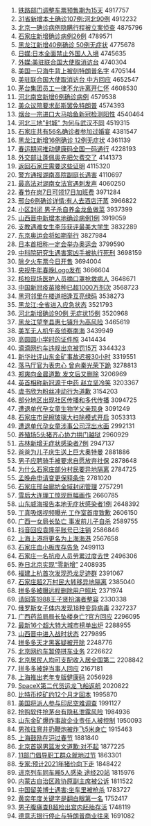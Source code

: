 1. [铁路部门调整车票预售期为15天](http://www.baidu.com/baidu?cl=3&tn=SE_baiduhomet8_jmjb7mjw&rsv_dl=fyb_top&fr=top1000&wd=%CC%FA%C2%B7%B2%BF%C3%C5%B5%F7%D5%FB%B3%B5%C6%B1%D4%A4%CA%DB%C6%DA%CE%AA15%CC%EC) 4917757
1. [31省新增本土确诊107例:河北90例](http://www.baidu.com/baidu?cl=3&tn=SE_baiduhomet8_jmjb7mjw&rsv_dl=fyb_top&fr=top1000&wd=31%CA%A1%D0%C2%D4%F6%B1%BE%CD%C1%C8%B7%D5%EF107%C0%FD%3A%BA%D3%B1%B190%C0%FD) 4912232
1. [北京一确诊病例隐瞒行程被立案侦查](http://www.baidu.com/baidu?cl=3&tn=SE_baiduhomet8_jmjb7mjw&rsv_dl=fyb_top&fr=top1000&wd=%B1%B1%BE%A9%D2%BB%C8%B7%D5%EF%B2%A1%C0%FD%D2%FE%C2%F7%D0%D0%B3%CC%B1%BB%C1%A2%B0%B8%D5%EC%B2%E9) 4875796
1. [石家庄新增确诊病例26例](http://www.baidu.com/baidu?cl=3&tn=SE_baiduhomet8_jmjb7mjw&rsv_dl=fyb_top&fr=top1000&wd=%CA%AF%BC%D2%D7%AF%D0%C2%D4%F6%C8%B7%D5%EF%B2%A1%C0%FD26%C0%FD) 4789571
1. [黑龙江新增40例确诊 50例无症状](http://www.baidu.com/baidu?cl=3&tn=SE_baiduhomet8_jmjb7mjw&rsv_dl=fyb_top&fr=top1000&wd=%BA%DA%C1%FA%BD%AD%D0%C2%D4%F640%C0%FD%C8%B7%D5%EF%2050%C0%FD%CE%DE%D6%A2%D7%B4) 4775678
1. [日媒:日本全面禁止外国人入境](http://www.baidu.com/baidu?cl=3&tn=SE_baiduhomet8_jmjb7mjw&rsv_dl=fyb_top&fr=top1000&wd=%C8%D5%C3%BD%3A%C8%D5%B1%BE%C8%AB%C3%E6%BD%FB%D6%B9%CD%E2%B9%FA%C8%CB%C8%EB%BE%B3) 4745635
1. [外媒:美驻联合国大使取消访台](http://www.baidu.com/baidu?cl=3&tn=SE_baiduhomet8_jmjb7mjw&rsv_dl=fyb_top&fr=top1000&wd=%CD%E2%C3%BD%3A%C3%C0%D7%A4%C1%AA%BA%CF%B9%FA%B4%F3%CA%B9%C8%A1%CF%FB%B7%C3%CC%A8) 4740304
1. [美国一只海牛背上被刻特朗普名字](http://www.baidu.com/baidu?cl=3&tn=SE_baiduhomet8_jmjb7mjw&rsv_dl=fyb_top&fr=top1000&wd=%C3%C0%B9%FA%D2%BB%D6%BB%BA%A3%C5%A3%B1%B3%C9%CF%B1%BB%BF%CC%CC%D8%C0%CA%C6%D5%C3%FB%D7%D6) 4705144
1. [美驻联合国大使取消访台 中方回应](http://www.baidu.com/baidu?cl=3&tn=SE_baiduhomet8_jmjb7mjw&rsv_dl=fyb_top&fr=top1000&wd=%C3%C0%D7%A4%C1%AA%BA%CF%B9%FA%B4%F3%CA%B9%C8%A1%CF%FB%B7%C3%CC%A8%20%D6%D0%B7%BD%BB%D8%D3%A6) 4652547
1. [茅台集团员工一律不允许离开仁怀](http://www.baidu.com/baidu?cl=3&tn=SE_baiduhomet8_jmjb7mjw&rsv_dl=fyb_top&fr=top1000&wd=%C3%A9%CC%A8%BC%AF%CD%C5%D4%B1%B9%A4%D2%BB%C2%C9%B2%BB%D4%CA%D0%ED%C0%EB%BF%AA%C8%CA%BB%B3) 4608530
1. [河北南宫新增6例确诊病例](http://www.baidu.com/baidu?cl=3&tn=SE_baiduhomet8_jmjb7mjw&rsv_dl=fyb_top&fr=top1000&wd=%BA%D3%B1%B1%C4%CF%B9%AC%D0%C2%D4%F66%C0%FD%C8%B7%D5%EF%B2%A1%C0%FD) 4579538
1. [美众议院要求彭斯罢免特朗普](http://www.baidu.com/baidu?cl=3&tn=SE_baiduhomet8_jmjb7mjw&rsv_dl=fyb_top&fr=top1000&wd=%C3%C0%D6%DA%D2%E9%D4%BA%D2%AA%C7%F3%C5%ED%CB%B9%B0%D5%C3%E2%CC%D8%C0%CA%C6%D5) 4574393
1. [烟台一宗进口大马哈鱼新冠检测阳性](http://www.baidu.com/baidu?cl=3&tn=SE_baiduhomet8_jmjb7mjw&rsv_dl=fyb_top&fr=top1000&wd=%D1%CC%CC%A8%D2%BB%D7%DA%BD%F8%BF%DA%B4%F3%C2%ED%B9%FE%D3%E3%D0%C2%B9%DA%BC%EC%B2%E2%D1%F4%D0%D4) 4540464
1. [河北三地"封城" 为何与武汉不同](http://www.baidu.com/baidu?cl=3&tn=SE_baiduhomet8_jmjb7mjw&rsv_dl=fyb_top&fr=top1000&wd=%BA%D3%B1%B1%C8%FD%B5%D8%22%B7%E2%B3%C7%22%20%CE%AA%BA%CE%D3%EB%CE%E4%BA%BA%B2%BB%CD%AC) 4519315
1. [石家庄共有56名确诊者参加过婚宴](http://www.baidu.com/baidu?cl=3&tn=SE_baiduhomet8_jmjb7mjw&rsv_dl=fyb_top&fr=top1000&wd=%CA%AF%BC%D2%D7%AF%B9%B2%D3%D056%C3%FB%C8%B7%D5%EF%D5%DF%B2%CE%BC%D3%B9%FD%BB%E9%D1%E7) 4381547
1. [黑龙江新增16例确诊 12例无症状](http://www.baidu.com/baidu?cl=3&tn=SE_baiduhomet8_jmjb7mjw&rsv_dl=fyb_top&fr=top1000&wd=%BA%DA%C1%FA%BD%AD%D0%C2%D4%F616%C0%FD%C8%B7%D5%EF%2012%C0%FD%CE%DE%D6%A2%D7%B4) 4361139
1. [春运期间推动健康码全国一码通行](http://www.baidu.com/baidu?cl=3&tn=SE_baiduhomet8_jmjb7mjw&rsv_dl=fyb_top&fr=top1000&wd=%B4%BA%D4%CB%C6%DA%BC%E4%CD%C6%B6%AF%BD%A1%BF%B5%C2%EB%C8%AB%B9%FA%D2%BB%C2%EB%CD%A8%D0%D0) 4228193
1. [外交部让蓬佩奥先把欠费交了](http://www.baidu.com/baidu?cl=3&tn=SE_baiduhomet8_jmjb7mjw&rsv_dl=fyb_top&fr=top1000&wd=%CD%E2%BD%BB%B2%BF%C8%C3%C5%EE%C5%E5%B0%C2%CF%C8%B0%D1%C7%B7%B7%D1%BD%BB%C1%CB) 4141373
1. [返回石家庄需要这些证明](http://www.baidu.com/baidu?cl=3&tn=SE_baiduhomet8_jmjb7mjw&rsv_dl=fyb_top&fr=top1000&wd=%B7%B5%BB%D8%CA%AF%BC%D2%D7%AF%D0%E8%D2%AA%D5%E2%D0%A9%D6%A4%C3%F7) 4115320
1. [警方通报湖南高院副庭长遇害](http://www.baidu.com/baidu?cl=3&tn=SE_baiduhomet8_jmjb7mjw&rsv_dl=fyb_top&fr=top1000&wd=%BE%AF%B7%BD%CD%A8%B1%A8%BA%FE%C4%CF%B8%DF%D4%BA%B8%B1%CD%A5%B3%A4%D3%F6%BA%A6) 4110697
1. [最高法对湖南女法官遇刺发声](http://www.baidu.com/baidu?cl=3&tn=SE_baiduhomet8_jmjb7mjw&rsv_dl=fyb_top&fr=top1000&wd=%D7%EE%B8%DF%B7%A8%B6%D4%BA%FE%C4%CF%C5%AE%B7%A8%B9%D9%D3%F6%B4%CC%B7%A2%C9%F9) 4060250
1. [春节在岗7日可领17日加班费](http://www.baidu.com/baidu?cl=3&tn=SE_baiduhomet8_jmjb7mjw&rsv_dl=fyb_top&fr=top1000&wd=%B4%BA%BD%DA%D4%DA%B8%DA7%C8%D5%BF%C9%C1%EC17%C8%D5%BC%D3%B0%E0%B7%D1) 3971284
1. [邢台6例确诊详情:有人去酒店汗蒸](http://www.baidu.com/baidu?cl=3&tn=SE_baiduhomet8_jmjb7mjw&rsv_dl=fyb_top&fr=top1000&wd=%D0%CF%CC%A86%C0%FD%C8%B7%D5%EF%CF%EA%C7%E9%3A%D3%D0%C8%CB%C8%A5%BE%C6%B5%EA%BA%B9%D5%F4) 3966822
1. [小区封闭 男子杀自养金龙鱼做菜](http://www.baidu.com/baidu?cl=3&tn=SE_baiduhomet8_jmjb7mjw&rsv_dl=fyb_top&fr=top1000&wd=%D0%A1%C7%F8%B7%E2%B1%D5%20%C4%D0%D7%D3%C9%B1%D7%D4%D1%F8%BD%F0%C1%FA%D3%E3%D7%F6%B2%CB) 3937399
1. [山西晋中新增本地确诊病例1例](http://www.baidu.com/baidu?cl=3&tn=SE_baiduhomet8_jmjb7mjw&rsv_dl=fyb_top&fr=top1000&wd=%C9%BD%CE%F7%BD%FA%D6%D0%D0%C2%D4%F6%B1%BE%B5%D8%C8%B7%D5%EF%B2%A1%C0%FD1%C0%FD) 3919059
1. [支教遇难女生李莎获评最美大学生](http://www.baidu.com/baidu?cl=3&tn=SE_baiduhomet8_jmjb7mjw&rsv_dl=fyb_top&fr=top1000&wd=%D6%A7%BD%CC%D3%F6%C4%D1%C5%AE%C9%FA%C0%EE%C9%AF%BB%F1%C6%C0%D7%EE%C3%C0%B4%F3%D1%A7%C9%FA) 3832289
1. [东京奥运会将如期举行](http://www.baidu.com/baidu?cl=3&tn=SE_baiduhomet8_jmjb7mjw&rsv_dl=fyb_top&fr=top1000&wd=%B6%AB%BE%A9%B0%C2%D4%CB%BB%E1%BD%AB%C8%E7%C6%DA%BE%D9%D0%D0) 3827984
1. [日本首相称一定会举办奥运会](http://www.baidu.com/baidu?cl=3&tn=SE_baiduhomet8_jmjb7mjw&rsv_dl=fyb_top&fr=top1000&wd=%C8%D5%B1%BE%CA%D7%CF%E0%B3%C6%D2%BB%B6%A8%BB%E1%BE%D9%B0%EC%B0%C2%D4%CB%BB%E1) 3799590
1. [中科院研究生遇害案凶手被执行死刑](http://www.baidu.com/baidu?cl=3&tn=SE_baiduhomet8_jmjb7mjw&rsv_dl=fyb_top&fr=top1000&wd=%D6%D0%BF%C6%D4%BA%D1%D0%BE%BF%C9%FA%D3%F6%BA%A6%B0%B8%D0%D7%CA%D6%B1%BB%D6%B4%D0%D0%CB%C0%D0%CC) 3698159
1. [除夕火车票今日开售](http://www.baidu.com/baidu?cl=3&tn=SE_baiduhomet8_jmjb7mjw&rsv_dl=fyb_top&fr=top1000&wd=%B3%FD%CF%A6%BB%F0%B3%B5%C6%B1%BD%F1%C8%D5%BF%AA%CA%DB) 3694004
1. [央视牛年春晚Logo发布](http://www.baidu.com/baidu?cl=3&tn=SE_baiduhomet8_jmjb7mjw&rsv_dl=fyb_top&fr=top1000&wd=%D1%EB%CA%D3%C5%A3%C4%EA%B4%BA%CD%EDLogo%B7%A2%B2%BC) 3666604
1. [核检现场医护人员摘口罩抢救病人](http://www.baidu.com/baidu?cl=3&tn=SE_baiduhomet8_jmjb7mjw&rsv_dl=fyb_top&fr=top1000&wd=%BA%CB%BC%EC%CF%D6%B3%A1%D2%BD%BB%A4%C8%CB%D4%B1%D5%AA%BF%DA%D5%D6%C7%C0%BE%C8%B2%A1%C8%CB) 3648671
1. [中国新冠疫苗接种已超1000万剂次](http://www.baidu.com/baidu?cl=3&tn=SE_baiduhomet8_jmjb7mjw&rsv_dl=fyb_top&fr=top1000&wd=%D6%D0%B9%FA%D0%C2%B9%DA%D2%DF%C3%E7%BD%D3%D6%D6%D2%D1%B3%AC1000%CD%F2%BC%C1%B4%CE) 3568723
1. [黑河邻里在楼道相逢互亮绿码](http://www.baidu.com/baidu?cl=3&tn=SE_baiduhomet8_jmjb7mjw&rsv_dl=fyb_top&fr=top1000&wd=%BA%DA%BA%D3%C1%DA%C0%EF%D4%DA%C2%A5%B5%C0%CF%E0%B7%EA%BB%A5%C1%C1%C2%CC%C2%EB) 3538273
1. [黑龙江:全省进入应急状态](http://www.baidu.com/baidu?cl=3&tn=SE_baiduhomet8_jmjb7mjw&rsv_dl=fyb_top&fr=top1000&wd=%BA%DA%C1%FA%BD%AD%3A%C8%AB%CA%A1%BD%F8%C8%EB%D3%A6%BC%B1%D7%B4%CC%AC) 3521793
1. [河北新增确诊90例 无症状15例](http://www.baidu.com/baidu?cl=3&tn=SE_baiduhomet8_jmjb7mjw&rsv_dl=fyb_top&fr=top1000&wd=%BA%D3%B1%B1%D0%C2%D4%F6%C8%B7%D5%EF90%C0%FD%20%CE%DE%D6%A2%D7%B415%C0%FD) 3520968
1. [黑龙江望奎县惠七镇升为高风险](http://www.baidu.com/baidu?cl=3&tn=SE_baiduhomet8_jmjb7mjw&rsv_dl=fyb_top&fr=top1000&wd=%BA%DA%C1%FA%BD%AD%CD%FB%BF%FC%CF%D8%BB%DD%C6%DF%D5%F2%C9%FD%CE%AA%B8%DF%B7%E7%CF%D5) 3465619
1. [美军无人机午夜侦察南海](http://www.baidu.com/baidu?cl=3&tn=SE_baiduhomet8_jmjb7mjw&rsv_dl=fyb_top&fr=top1000&wd=%C3%C0%BE%FC%CE%DE%C8%CB%BB%FA%CE%E7%D2%B9%D5%EC%B2%EC%C4%CF%BA%A3) 3439949
1. [高圆圆小学时的证件照](http://www.baidu.com/baidu?cl=3&tn=SE_baiduhomet8_jmjb7mjw&rsv_dl=fyb_top&fr=top1000&wd=%B8%DF%D4%B2%D4%B2%D0%A1%D1%A7%CA%B1%B5%C4%D6%A4%BC%FE%D5%D5) 3414434
1. [滴滴网约车违规出京被罚15万](http://www.baidu.com/baidu?cl=3&tn=SE_baiduhomet8_jmjb7mjw&rsv_dl=fyb_top&fr=top1000&wd=%B5%CE%B5%CE%CD%F8%D4%BC%B3%B5%CE%A5%B9%E6%B3%F6%BE%A9%B1%BB%B7%A315%CD%F2) 3344323
1. [新华社评山东金矿事故迟报30小时](http://www.baidu.com/baidu?cl=3&tn=SE_baiduhomet8_jmjb7mjw&rsv_dl=fyb_top&fr=top1000&wd=%D0%C2%BB%AA%C9%E7%C6%C0%C9%BD%B6%AB%BD%F0%BF%F3%CA%C2%B9%CA%B3%D9%B1%A830%D0%A1%CA%B1) 3319551
1. [落马厅官为表忠心 曾向秦光荣下跪](http://www.baidu.com/baidu?cl=3&tn=SE_baiduhomet8_jmjb7mjw&rsv_dl=fyb_top&fr=top1000&wd=%C2%E4%C2%ED%CC%FC%B9%D9%CE%AA%B1%ED%D6%D2%D0%C4%20%D4%F8%CF%F2%C7%D8%B9%E2%C8%D9%CF%C2%B9%F2) 3278813
1. [郑爽向金晨道歉 发文后又删除](http://www.baidu.com/baidu?cl=3&tn=SE_baiduhomet8_jmjb7mjw&rsv_dl=fyb_top&fr=top1000&wd=%D6%A3%CB%AC%CF%F2%BD%F0%B3%BF%B5%C0%C7%B8%20%B7%A2%CE%C4%BA%F3%D3%D6%C9%BE%B3%FD) 3206969
1. [英首相称新冠源于中药 赵立坚冷笑](http://www.baidu.com/baidu?cl=3&tn=SE_baiduhomet8_jmjb7mjw&rsv_dl=fyb_top&fr=top1000&wd=%D3%A2%CA%D7%CF%E0%B3%C6%D0%C2%B9%DA%D4%B4%D3%DA%D6%D0%D2%A9%20%D5%D4%C1%A2%BC%E1%C0%E4%D0%A6) 3203367
1. [虞书欣为粉丝冲动行为道歉](http://www.baidu.com/baidu?cl=3&tn=SE_baiduhomet8_jmjb7mjw&rsv_dl=fyb_top&fr=top1000&wd=%D3%DD%CA%E9%D0%C0%CE%AA%B7%DB%CB%BF%B3%E5%B6%AF%D0%D0%CE%AA%B5%C0%C7%B8) 3154203
1. [部分地区出现社区传播和多代传播](http://www.baidu.com/baidu?cl=3&tn=SE_baiduhomet8_jmjb7mjw&rsv_dl=fyb_top&fr=top1000&wd=%B2%BF%B7%D6%B5%D8%C7%F8%B3%F6%CF%D6%C9%E7%C7%F8%B4%AB%B2%A5%BA%CD%B6%E0%B4%FA%B4%AB%B2%A5) 3094725
1. [遭退单代孕女童生物学父亲现身](http://www.baidu.com/baidu?cl=3&tn=SE_baiduhomet8_jmjb7mjw&rsv_dl=fyb_top&fr=top1000&wd=%D4%E2%CD%CB%B5%A5%B4%FA%D4%D0%C5%AE%CD%AF%C9%FA%CE%EF%D1%A7%B8%B8%C7%D7%CF%D6%C9%ED) 3091249
1. [石家庄市民擦玻璃大扫除模式开启](http://www.baidu.com/baidu?cl=3&tn=SE_baiduhomet8_jmjb7mjw&rsv_dl=fyb_top&fr=top1000&wd=%CA%AF%BC%D2%D7%AF%CA%D0%C3%F1%B2%C1%B2%A3%C1%A7%B4%F3%C9%A8%B3%FD%C4%A3%CA%BD%BF%AA%C6%F4) 3053313
1. [遭退单代孕女童涉事公司浮出水面](http://www.baidu.com/baidu?cl=3&tn=SE_baiduhomet8_jmjb7mjw&rsv_dl=fyb_top&fr=top1000&wd=%D4%E2%CD%CB%B5%A5%B4%FA%D4%D0%C5%AE%CD%AF%C9%E6%CA%C2%B9%AB%CB%BE%B8%A1%B3%F6%CB%AE%C3%E6) 2992131
1. [养殖场5头猪齐心协力拱门越狱](http://www.baidu.com/baidu?cl=3&tn=SE_baiduhomet8_jmjb7mjw&rsv_dl=fyb_top&fr=top1000&wd=%D1%F8%D6%B3%B3%A15%CD%B7%D6%ED%C6%EB%D0%C4%D0%AD%C1%A6%B9%B0%C3%C5%D4%BD%D3%FC) 2960929
1. [吉林新增无症状感染者7例](http://www.baidu.com/baidu?cl=3&tn=SE_baiduhomet8_jmjb7mjw&rsv_dl=fyb_top&fr=top1000&wd=%BC%AA%C1%D6%D0%C2%D4%F6%CE%DE%D6%A2%D7%B4%B8%D0%C8%BE%D5%DF7%C0%FD) 2947137
1. [爸爸为儿子庆生送上巨大奥特曼](http://www.baidu.com/baidu?cl=3&tn=SE_baiduhomet8_jmjb7mjw&rsv_dl=fyb_top&fr=top1000&wd=%B0%D6%B0%D6%CE%AA%B6%F9%D7%D3%C7%EC%C9%FA%CB%CD%C9%CF%BE%DE%B4%F3%B0%C2%CC%D8%C2%FC) 2881886
1. [男子应聘骑手被要求自愿放弃社保](http://www.baidu.com/baidu?cl=3&tn=SE_baiduhomet8_jmjb7mjw&rsv_dl=fyb_top&fr=top1000&wd=%C4%D0%D7%D3%D3%A6%C6%B8%C6%EF%CA%D6%B1%BB%D2%AA%C7%F3%D7%D4%D4%B8%B7%C5%C6%FA%C9%E7%B1%A3) 2878648
1. [为什么石家庄部分村民要异地隔离](http://www.baidu.com/baidu?cl=3&tn=SE_baiduhomet8_jmjb7mjw&rsv_dl=fyb_top&fr=top1000&wd=%CE%AA%CA%B2%C3%B4%CA%AF%BC%D2%D7%AF%B2%BF%B7%D6%B4%E5%C3%F1%D2%AA%D2%EC%B5%D8%B8%F4%C0%EB) 2784725
1. [孟晚舟申请变更保释条件](http://www.baidu.com/baidu?cl=3&tn=SE_baiduhomet8_jmjb7mjw&rsv_dl=fyb_top&fr=top1000&wd=%C3%CF%CD%ED%D6%DB%C9%EA%C7%EB%B1%E4%B8%FC%B1%A3%CA%CD%CC%F5%BC%FE) 2781020
1. [石家庄邢台廊坊全域封闭管理](http://www.baidu.com/baidu?cl=3&tn=SE_baiduhomet8_jmjb7mjw&rsv_dl=fyb_top&fr=top1000&wd=%CA%AF%BC%D2%D7%AF%D0%CF%CC%A8%C0%C8%B7%BB%C8%AB%D3%F2%B7%E2%B1%D5%B9%DC%C0%ED) 2757291
1. [雪后大连理工惊现巨幅画作](http://www.baidu.com/baidu?cl=3&tn=SE_baiduhomet8_jmjb7mjw&rsv_dl=fyb_top&fr=top1000&wd=%D1%A9%BA%F3%B4%F3%C1%AC%C0%ED%B9%A4%BE%AA%CF%D6%BE%DE%B7%F9%BB%AD%D7%F7) 2660785
1. [山东威海报告本地无症状感染者1例](http://www.baidu.com/baidu?cl=3&tn=SE_baiduhomet8_jmjb7mjw&rsv_dl=fyb_top&fr=top1000&wd=%C9%BD%B6%AB%CD%FE%BA%A3%B1%A8%B8%E6%B1%BE%B5%D8%CE%DE%D6%A2%D7%B4%B8%D0%C8%BE%D5%DF1%C0%FD) 2648392
1. [丁真吸烟视频曝光 工作室首度致歉](http://www.baidu.com/baidu?cl=3&tn=SE_baiduhomet8_jmjb7mjw&rsv_dl=fyb_top&fr=top1000&wd=%B6%A1%D5%E6%CE%FC%D1%CC%CA%D3%C6%B5%C6%D8%B9%E2%20%B9%A4%D7%F7%CA%D2%CA%D7%B6%C8%D6%C2%C7%B8) 2606150
1. [广西一女局长坠亡 事发前儿子自杀](http://www.baidu.com/baidu?cl=3&tn=SE_baiduhomet8_jmjb7mjw&rsv_dl=fyb_top&fr=top1000&wd=%B9%E3%CE%F7%D2%BB%C5%AE%BE%D6%B3%A4%D7%B9%CD%F6%20%CA%C2%B7%A2%C7%B0%B6%F9%D7%D3%D7%D4%C9%B1) 2589755
1. [抖音回应袁隆平账号已注销](http://www.baidu.com/baidu?cl=3&tn=SE_baiduhomet8_jmjb7mjw&rsv_dl=fyb_top&fr=top1000&wd=%B6%B6%D2%F4%BB%D8%D3%A6%D4%AC%C2%A1%C6%BD%D5%CB%BA%C5%D2%D1%D7%A2%CF%FA) 2586846
1. [上海上港将更名为上海海港](http://www.baidu.com/baidu?cl=3&tn=SE_baiduhomet8_jmjb7mjw&rsv_dl=fyb_top&fr=top1000&wd=%C9%CF%BA%A3%C9%CF%B8%DB%BD%AB%B8%FC%C3%FB%CE%AA%C9%CF%BA%A3%BA%A3%B8%DB) 2567658
1. [石家庄血小板库存告急](http://www.baidu.com/baidu?cl=3&tn=SE_baiduhomet8_jmjb7mjw&rsv_dl=fyb_top&fr=top1000&wd=%CA%AF%BC%D2%D7%AF%D1%AA%D0%A1%B0%E5%BF%E2%B4%E6%B8%E6%BC%B1) 2499113
1. [石家庄一名抗疫人员劳累过度去世](http://www.baidu.com/baidu?cl=3&tn=SE_baiduhomet8_jmjb7mjw&rsv_dl=fyb_top&fr=top1000&wd=%CA%AF%BC%D2%D7%AF%D2%BB%C3%FB%BF%B9%D2%DF%C8%CB%D4%B1%C0%CD%C0%DB%B9%FD%B6%C8%C8%A5%CA%C0) 2496306
1. [昨日北京实现“零新增”](http://www.baidu.com/baidu?cl=3&tn=SE_baiduhomet8_jmjb7mjw&rsv_dl=fyb_top&fr=top1000&wd=%D7%F2%C8%D5%B1%B1%BE%A9%CA%B5%CF%D6%A1%B0%C1%E3%D0%C2%D4%F6%A1%B1) 2408935
1. [福建上杭首次发现恐龙足迹群](http://www.baidu.com/baidu?cl=3&tn=SE_baiduhomet8_jmjb7mjw&rsv_dl=fyb_top&fr=top1000&wd=%B8%A3%BD%A8%C9%CF%BA%BC%CA%D7%B4%CE%B7%A2%CF%D6%BF%D6%C1%FA%D7%E3%BC%A3%C8%BA) 2391067
1. [石家庄超2万村民大转移异地隔离](http://www.baidu.com/baidu?cl=3&tn=SE_baiduhomet8_jmjb7mjw&rsv_dl=fyb_top&fr=top1000&wd=%CA%AF%BC%D2%D7%AF%B3%AC2%CD%F2%B4%E5%C3%F1%B4%F3%D7%AA%D2%C6%D2%EC%B5%D8%B8%F4%C0%EB) 2385040
1. [拼多多被曝远程删除用户照片](http://www.baidu.com/baidu?cl=3&tn=SE_baiduhomet8_jmjb7mjw&rsv_dl=fyb_top&fr=top1000&wd=%C6%B4%B6%E0%B6%E0%B1%BB%C6%D8%D4%B6%B3%CC%C9%BE%B3%FD%D3%C3%BB%A7%D5%D5%C6%AC) 2371974
1. [请回答1988王子贤扮演者整容](http://www.baidu.com/baidu?cl=3&tn=SE_baiduhomet8_jmjb7mjw&rsv_dl=fyb_top&fr=top1000&wd=%C7%EB%BB%D8%B4%F01988%CD%F5%D7%D3%CF%CD%B0%E7%D1%DD%D5%DF%D5%FB%C8%DD) 2330338
1. [俄罗斯女子体内发现18种变异病毒](http://www.baidu.com/baidu?cl=3&tn=SE_baiduhomet8_jmjb7mjw&rsv_dl=fyb_top&fr=top1000&wd=%B6%ED%C2%DE%CB%B9%C5%AE%D7%D3%CC%E5%C4%DA%B7%A2%CF%D618%D6%D6%B1%E4%D2%EC%B2%A1%B6%BE) 2327237
1. [广西药监局局长坠楼身亡?官方回应](http://www.baidu.com/baidu?cl=3&tn=SE_baiduhomet8_jmjb7mjw&rsv_dl=fyb_top&fr=top1000&wd=%B9%E3%CE%F7%D2%A9%BC%E0%BE%D6%BE%D6%B3%A4%D7%B9%C2%A5%C9%ED%CD%F6%3F%B9%D9%B7%BD%BB%D8%D3%A6) 2296095
1. [最新16个超大特大城市榜单出炉](http://www.baidu.com/baidu?cl=3&tn=SE_baiduhomet8_jmjb7mjw&rsv_dl=fyb_top&fr=top1000&wd=%D7%EE%D0%C216%B8%F6%B3%AC%B4%F3%CC%D8%B4%F3%B3%C7%CA%D0%B0%F1%B5%A5%B3%F6%C2%AF) 2288955
1. [山西晋中进入战时状态](http://www.baidu.com/baidu?cl=3&tn=SE_baiduhomet8_jmjb7mjw&rsv_dl=fyb_top&fr=top1000&wd=%C9%BD%CE%F7%BD%FA%D6%D0%BD%F8%C8%EB%D5%BD%CA%B1%D7%B4%CC%AC) 2279895
1. [拼多多天才黑客疑被开除](http://www.baidu.com/baidu?cl=3&tn=SE_baiduhomet8_jmjb7mjw&rsv_dl=fyb_top&fr=top1000&wd=%C6%B4%B6%E0%B6%E0%CC%EC%B2%C5%BA%DA%BF%CD%D2%C9%B1%BB%BF%AA%B3%FD) 2248776
1. [北京网约车暂停拼车业务](http://www.baidu.com/baidu?cl=3&tn=SE_baiduhomet8_jmjb7mjw&rsv_dl=fyb_top&fr=top1000&wd=%B1%B1%BE%A9%CD%F8%D4%BC%B3%B5%D4%DD%CD%A3%C6%B4%B3%B5%D2%B5%CE%F1) 2226622
1. [北京居民人均可支配收入居全国第二](http://www.baidu.com/baidu?cl=3&tn=SE_baiduhomet8_jmjb7mjw&rsv_dl=fyb_top&fr=top1000&wd=%B1%B1%BE%A9%BE%D3%C3%F1%C8%CB%BE%F9%BF%C9%D6%A7%C5%E4%CA%D5%C8%EB%BE%D3%C8%AB%B9%FA%B5%DA%B6%FE) 2208842
1. [拼多多被辞当事人回应](http://www.baidu.com/baidu?cl=3&tn=SE_baiduhomet8_jmjb7mjw&rsv_dl=fyb_top&fr=top1000&wd=%C6%B4%B6%E0%B6%E0%B1%BB%B4%C7%B5%B1%CA%C2%C8%CB%BB%D8%D3%A6) 2167181
1. [上海推出老年专版健康码](http://www.baidu.com/baidu?cl=3&tn=SE_baiduhomet8_jmjb7mjw&rsv_dl=fyb_top&fr=top1000&wd=%C9%CF%BA%A3%CD%C6%B3%F6%C0%CF%C4%EA%D7%A8%B0%E6%BD%A1%BF%B5%C2%EB) 2056928
1. [SpaceX第二代货运龙飞船返航](http://www.baidu.com/baidu?cl=3&tn=SE_baiduhomet8_jmjb7mjw&rsv_dl=fyb_top&fr=top1000&wd=SpaceX%B5%DA%B6%FE%B4%FA%BB%F5%D4%CB%C1%FA%B7%C9%B4%AC%B7%B5%BA%BD) 2020822
1. [比特币挖矿约12个月才回本](http://www.baidu.com/baidu?cl=3&tn=SE_baiduhomet8_jmjb7mjw&rsv_dl=fyb_top&fr=top1000&wd=%B1%C8%CC%D8%B1%D2%CD%DA%BF%F3%D4%BC12%B8%F6%D4%C2%B2%C5%BB%D8%B1%BE) 1995870
1. [美国将派人参与印尼空难调查](http://www.baidu.com/baidu?cl=3&tn=SE_baiduhomet8_jmjb7mjw&rsv_dl=fyb_top&fr=top1000&wd=%C3%C0%B9%FA%BD%AB%C5%C9%C8%CB%B2%CE%D3%EB%D3%A1%C4%E1%BF%D5%C4%D1%B5%F7%B2%E9) 1991127
1. [抢购软件抢茅台有隐私泄露风险](http://www.baidu.com/baidu?cl=3&tn=SE_baiduhomet8_jmjb7mjw&rsv_dl=fyb_top&fr=top1000&wd=%C7%C0%B9%BA%C8%ED%BC%FE%C7%C0%C3%A9%CC%A8%D3%D0%D2%FE%CB%BD%D0%B9%C2%B6%B7%E7%CF%D5) 1984936
1. [山东金矿爆炸事故企业责任人被控制](http://www.baidu.com/baidu?cl=3&tn=SE_baiduhomet8_jmjb7mjw&rsv_dl=fyb_top&fr=top1000&wd=%C9%BD%B6%AB%BD%F0%BF%F3%B1%AC%D5%A8%CA%C2%B9%CA%C6%F3%D2%B5%D4%F0%C8%CE%C8%CB%B1%BB%BF%D8%D6%C6) 1950093
1. [男孩往窨井扔鞭炮被炸飞5米身亡](http://www.baidu.com/baidu?cl=3&tn=SE_baiduhomet8_jmjb7mjw&rsv_dl=fyb_top&fr=top1000&wd=%C4%D0%BA%A2%CD%F9%F1%BF%BE%AE%C8%D3%B1%DE%C5%DA%B1%BB%D5%A8%B7%C95%C3%D7%C9%ED%CD%F6) 1915463
1. [上海鼓励在沪过春节](http://www.baidu.com/baidu?cl=3&tn=SE_baiduhomet8_jmjb7mjw&rsv_dl=fyb_top&fr=top1000&wd=%C9%CF%BA%A3%B9%C4%C0%F8%D4%DA%BB%A6%B9%FD%B4%BA%BD%DA) 1881840
1. [北京首钢男篮发文道歉:对不起](http://www.baidu.com/baidu?cl=3&tn=SE_baiduhomet8_jmjb7mjw&rsv_dl=fyb_top&fr=top1000&wd=%B1%B1%BE%A9%CA%D7%B8%D6%C4%D0%C0%BA%B7%A2%CE%C4%B5%C0%C7%B8%3A%B6%D4%B2%BB%C6%F0) 1877225
1. [11部门倡导职工群众就地过节](http://www.baidu.com/baidu?cl=3&tn=SE_baiduhomet8_jmjb7mjw&rsv_dl=fyb_top&fr=top1000&wd=11%B2%BF%C3%C5%B3%AB%B5%BC%D6%B0%B9%A4%C8%BA%D6%DA%BE%CD%B5%D8%B9%FD%BD%DA) 1863301
1. [专家:预计2021年猪价向下走](http://www.baidu.com/baidu?cl=3&tn=SE_baiduhomet8_jmjb7mjw&rsv_dl=fyb_top&fr=top1000&wd=%D7%A8%BC%D2%3A%D4%A4%BC%C62021%C4%EA%D6%ED%BC%DB%CF%F2%CF%C2%D7%DF) 1848422
1. [进京列车同车厢5人感染 途经20站](http://www.baidu.com/baidu?cl=3&tn=SE_baiduhomet8_jmjb7mjw&rsv_dl=fyb_top&fr=top1000&wd=%BD%F8%BE%A9%C1%D0%B3%B5%CD%AC%B3%B5%CF%E15%C8%CB%B8%D0%C8%BE%20%CD%BE%BE%AD20%D5%BE) 1815976
1. [内蒙古自治区政协原副主席被公诉](http://www.baidu.com/baidu?cl=3&tn=SE_baiduhomet8_jmjb7mjw&rsv_dl=fyb_top&fr=top1000&wd=%C4%DA%C3%C9%B9%C5%D7%D4%D6%CE%C7%F8%D5%FE%D0%AD%D4%AD%B8%B1%D6%F7%CF%AF%B1%BB%B9%AB%CB%DF) 1811522
1. [中国留美博士遇害:坐车里被枪杀](http://www.baidu.com/baidu?cl=3&tn=SE_baiduhomet8_jmjb7mjw&rsv_dl=fyb_top&fr=top1000&wd=%D6%D0%B9%FA%C1%F4%C3%C0%B2%A9%CA%BF%D3%F6%BA%A6%3A%D7%F8%B3%B5%C0%EF%B1%BB%C7%B9%C9%B1) 1783727
1. [黄奕年度关键字是翻白眼第一名](http://www.baidu.com/baidu?cl=3&tn=SE_baiduhomet8_jmjb7mjw&rsv_dl=fyb_top&fr=top1000&wd=%BB%C6%DE%C8%C4%EA%B6%C8%B9%D8%BC%FC%D7%D6%CA%C7%B7%AD%B0%D7%D1%DB%B5%DA%D2%BB%C3%FB) 1752417
1. [男子腹痛查B超检出宫内胚胎存活](http://www.baidu.com/baidu?cl=3&tn=SE_baiduhomet8_jmjb7mjw&rsv_dl=fyb_top&fr=top1000&wd=%C4%D0%D7%D3%B8%B9%CD%B4%B2%E9B%B3%AC%BC%EC%B3%F6%B9%AC%C4%DA%C5%DF%CC%A5%B4%E6%BB%EE) 1748119
1. [德意志银行停止与特朗普商业往来](http://www.baidu.com/baidu?cl=3&tn=SE_baiduhomet8_jmjb7mjw&rsv_dl=fyb_top&fr=top1000&wd=%B5%C2%D2%E2%D6%BE%D2%F8%D0%D0%CD%A3%D6%B9%D3%EB%CC%D8%C0%CA%C6%D5%C9%CC%D2%B5%CD%F9%C0%B4) 1691082
